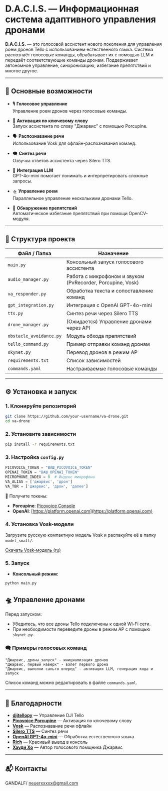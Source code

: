# D.A.C.I.S. — Информационная система адаптивного управления дронами

**D.A.C.I.S.** — это голосовой ассистент нового поколения для управления роем дронов Tello с использованием естественного языка. Система распознаёт голосовые команды, обрабатывает их с помощью LLM и передаёт соответствующие команды дронам. Поддерживает автономное управление, синхронизацию, избегание препятствий и многое другое.

---

## 🚀 Основные возможности

- 🎙️ **Голосовое управление**  
  Управление роем дронов через голосовые команды.

- 🔑 **Активация по ключевому слову**  
  Запуск ассистента по слову "Джарвис" с помощью Porcupine.

- 🗣️ **Распознавание речи**  
  Использование Vosk для офлайн-распознавания команд.

- 🗨️ **Синтез речи**  
  Озвучка ответов ассистента через Silero TTS.

- 🧠 **Интеграция LLM**  
  GPT-4o-mini помогает понимать и интерпретировать сложные запросы.

- 🛸 **Управление роем**  
  Параллельное управление несколькими дронами Tello.

- 🧱 **Обнаружение препятствий**  
  Автоматическое избегание препятствий при помощи OpenCV-модуля.

---

## 📁 Структура проекта

| Файл / Папка           | Назначение |
|------------------------|------------|
| `main.py`              | Консольный запуск голосового ассистента |
| `audio_manager.py`     | Работа с микрофоном и звуком (PvRecorder, Porcupine, Vosk) |
| `va_responder.py`      | Обработка текста и сопоставление команд |
| `gpt_integration.py`   | Интеграция с OpenAI GPT-4o-mini |
| `tts.py`               | Синтез речи через Silero TTS |
| `drone_manager.py`     | (Ожидается) Управление дронами через API |
| `obstacle_avoidance.py`| Модуль обхода препятствий |
| `tello_command.py`     | Пример отправки команд дронам |
| `skynet.py`            | Перевод дронов в режим AP |
| `requirements.txt`     | Список зависимостей |
| `commands.yaml`        | Настраиваемые голосовые команды |

---

## ⚙️ Установка и запуск

### 1. Клонируйте репозиторий

```bash
git clone https://github.com/your-username/va-drone.git
cd va-drone
```

### 2. Установите зависимости

```bash
pip install -r requirements.txt
```

### 3. Настройка `config.py`

```python
PICOVOICE_TOKEN = "ВАШ_PICOVOICE_TOKEN"
OPENAI_TOKEN = "ВАШ_OPENAI_TOKEN"
MICROPHONE_INDEX = 0  # Индекс микрофона
VA_ALIAS = ['джарвис', 'дрон']
VA_TBR = ['джарвис', 'дрон', 'далее']
```

📌 Получите токены:
- **Porcupine**: [Picovoice Console](https://console.picovoice.ai/)
- **OpenAI**: [https://platform.openai.com](https://platform.openai.com)

### 4. Установка Vosk-модели

Загрузите русскую компактную модель Vosk и распакуйте её в папку `model_small/`.

[Скачать Vosk-модель (ru)](https://alphacephei.com/vosk/models)

### 5. Запуск

- **Консольный режим:**

```bash
python main.py
```


## 🛸 Управление дронами

Перед запуском:
- Убедитесь, что все дроны Tello подключены к одной Wi-Fi сети.
- При необходимости переведите дроны в режим AP с помощью `skynet.py`.

### 🗨️ Примеры голосовых команд

```
"Джарвис, дроны запуск" - инициализация дронов
"Джарвис, первый наверх" - взлет первого дрона
"Джарвис, выполни сальто вперед" - активация LLM, генерация кода и запуск
```

Список команд можно редактировать в файле `commands.yaml`.

---

## 🙏 Благодарности

- [**djitellopy**](https://github.com/damiafuentes/DJITelloPy) — Управление DJI Tello
- [**Picovoice Porcupine**](https://github.com/Picovoice/porcupine) — Активация по ключевому слову
- [**Vosk**](https://alphacephei.com/vosk/) — Распознавание речи офлайн
- [**Silero TTS**](https://github.com/snakers4/silero-models) — Синтез речи
- [**OpenAI GPT-4o-mini**](https://platform.openai.com/) — Обработка естественного языка
- [**Rich**](https://github.com/Textualize/rich) — Красивый вывод в консоль
- [**Хауди Хо**](https://github.com/Priler) — Автор голосового помщника Джарвис

---

## 📬 Контакты

GANDALF/ neuerxxxxx@gmail.com
